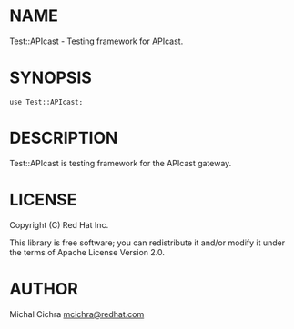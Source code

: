 # NAME

Test::APIcast - Testing framework for [APIcast](https://github.com/3scale/apicast).

# SYNOPSIS

    use Test::APIcast;

# DESCRIPTION

Test::APIcast is testing framework for the APIcast gateway.

# LICENSE

Copyright (C) Red Hat Inc.

This library is free software; you can redistribute it and/or modify
it under the terms of Apache License Version 2.0.

# AUTHOR

Michal Cichra <mcichra@redhat.com>
